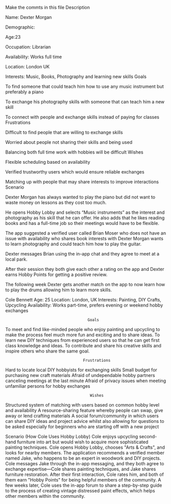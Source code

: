 Make the commts in this file
Description 

Name: Dexter Morgan 

Demographic: 

Age:23 

Occupation: Librarian  

Availability: Works full time 

Location: London UK 

Interests: Music, Books, Photography and learning new skills 
Goals 

To find someone that could teach him how to use any music instrument but preferably a piano 

To exchange his photography skills with someone that can teach him a new skill 

To connect with people and exchange skills instead of paying for classes  
Frustrations 

Difficult to find people that are willing to exchange skills 

Worried about people not sharing their skills and being used 

Balancing both full time work with hobbies will be difficult 
Wishes 

Flexible scheduling based on availability  

Verified trustworthy users which would ensure reliable exchanges 

Matching up with people that may share interests to improve interactions
Scenario 

Dexter Morgan has always wanted to play the piano but did not want to waste money on lessons as they cost too much. 

 

He opens Hobby Lobby and selects “Music instruments” as the interest and photography as his skill that he can offer. He also adds that he likes reading books and has a full-time job so their meetings would have to be flexible. 

 

The app suggested a verified user called Brian Moser who does not have an issue with availability who shares book interests with Dexter Morgan wants to learn photography and could teach him how to play the guitar. 

 

Dexter messages Brian using the in-app chat and they agree to meet at a local park. 

After their session they both give each other a rating on the app and Dexter earns Hobby Points for getting a positive review. 

 

The following week Dexter gets another match on the app to now learn how to play the drums allowing him to learn more skills. 


Cole Bennett
Age: 25
Location: London, UK
Interests: Painting, DIY Crafts, Upcycling
Availability: Works part-time, prefers evening or weekend hobby exchanges

                                        Goals
To meet and find like-minded people who enjoy painting and upcycling to make the process feel much more fun and exciting and to share ideas.
To learn new DIY techniques from experienced users so that he can get first class knowledge and ideas.
To contribute and share his creative skills and inspire others who share the same goal.   
                                 
                                      Frustrations
Hard to locate local DIY hobbyists for exchanging skills
Small budget for purchasing new craft materials
Afraid of undependable hobby partners canceling meetings at the last minute
Afraid of privacy issues when meeting unfamiliar persons for hobby exchanges
                                         
                                         Wishes 
Structured system of matching with users based on common hobby level and availability
A resource-sharing feature whereby people can swap, give away or lend crafting materials
A social forum/community in which users can share DIY ideas and project advice whilst also allowing for questions to be asked especially for beginners who are starting off with a new project


Scenario (How Cole Uses Hobby Lobby)
Cole enjoys upcycling second-hand furniture into art but would wish to acquire more sophisticated painting techniques.
Cole opens Hobby Lobby, chooses "Arts & Crafts", and looks for nearby members. The application recommends a verified member named Jake, who happens to be an expert in woodwork and DIY projects.
Cole messages Jake through the in-app messaging, and they both agree to exchange expertise—Cole  shares painting techniques, and Jake shares furniture restoration.
After their first interaction, Cole rates him, and both of them earn "Hobby Points" for being helpful members of the community.
A few weeks later, Cole uses the in-app forum to share a step-by-step guide to the process of creating vintage distressed paint effects, which helps other members within the community.



